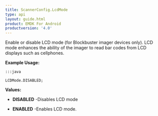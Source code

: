 ```yaml
---
title: ScannerConfig.LcdMode
type: api
layout: guide.html
product: EMDK For Android
productversion: '4.0'
---
```



Enable or disable LCD mode (for Blockbuster imager devices only). 
 LCD mode enhances the ability of the imager to read bar codes from LCD displays such as cellphones.
 
 

**Example Usage:**
	
	:::java
	
	LCDMode.DISABLED;
	


**Values:**

* **DISABLED** -Disables LCD mode

* **ENABLED** -Enables LCD mode.









